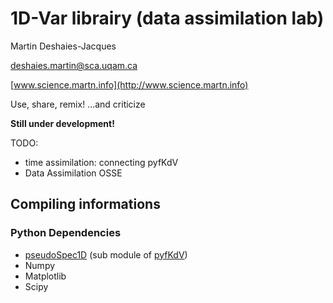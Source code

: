 1D-Var librairy (data assimilation lab)
=======================================

Martin Deshaies-Jacques

[deshaies.martin@sca.uqam.ca](mailto:deshaies.martin@sca.uqam.ca)

[www.science.martn.info](http://www.science.martn.info)

Use, share, remix!
...and criticize

__Still under development!__

TODO:

 * time assimilation: connecting pyfKdV
 * Data Assimilation OSSE

Compiling informations
----------------------

### Python Dependencies
 * [pseudoSpec1D](https://github.com/martndj/pyfKdV/tree/master/pyKdV/pseudoSpec1D) (sub module of [pyfKdV](https://github.com/martndj/pyfKdV))
 * Numpy
 * Matplotlib
 * Scipy
